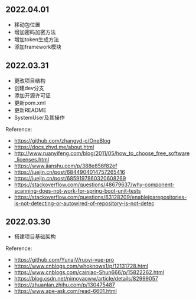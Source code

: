 ## 2022.04.01
- 移动包位置
- 增加密码加密方法
- 增加token生成方法
- 添加framework模块

## 2022.03.31
- 更改项目结构
- 创建dev分支
- 添加开源许可证
- 更新pom.xml
- 更新README
- SystemUser及其操作

Reference:
- https://github.com/zhangyd-c/OneBlog
- https://docs.zhyd.me/about.html
- http://www.ruanyifeng.com/blog/2011/05/how_to_choose_free_software_licenses.html
- https://www.jianshu.com/p/388e856f82ef
- https://juejin.cn/post/6844904014757265416
- https://juejin.cn/post/6859197860320608269
- https://stackoverflow.com/questions/48679637/why-component-scanning-does-not-work-for-spring-boot-unit-tests
- https://stackoverflow.com/questions/63128209/enablejparepositories-is-not-detecting-or-autowired-of-repository-is-not-detec

## 2022.03.30
- 搭建项目基础架构

Reference:
- https://github.com/YunaiV/ruoyi-vue-pro
- https://www.cnblogs.com/whoknows1/p/12131728.html
- https://www.cnblogs.com/cainiao-Shun666/p/15822262.html
- https://blog.csdn.net/nimoyaoww/article/details/82999057
- https://zhuanlan.zhihu.com/p/130475487
- https://www.ape-ask.com/read-6601.html
